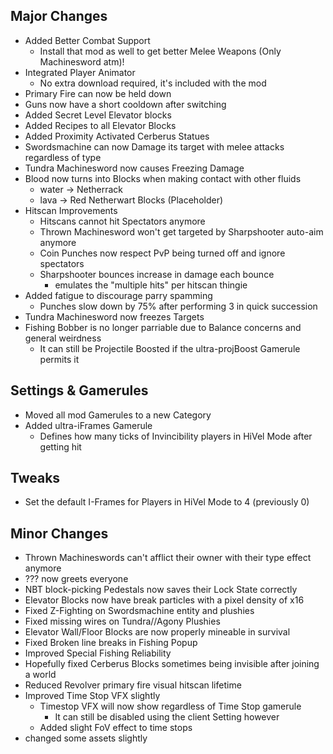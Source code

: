 ## Major Changes
- Added Better Combat Support
  - Install that mod as well to get better Melee Weapons (Only Machinesword atm)!
- Integrated Player Animator
  - No extra download required, it's included with the mod
- Primary Fire can now be held down
- Guns now have a short cooldown after switching
- Added Secret Level Elevator blocks
- Added Recipes to all Elevator Blocks
- Added Proximity Activated Cerberus Statues
- Swordsmachine can now Damage its target with melee attacks regardless of type
- Tundra Machinesword now causes Freezing Damage
- Blood now turns into Blocks when making contact with other fluids
  - water -> Netherrack
  - lava -> Red Netherwart Blocks (Placeholder)
- Hitscan Improvements
  - Hitscans cannot hit Spectators anymore
  - Thrown Machinesword won't get targeted by Sharpshooter auto-aim anymore
  - Coin Punches now respect PvP being turned off and ignore spectators
  - Sharpshooter bounces increase in damage each bounce
    - emulates the "multiple hits" per hitscan thingie
- Added fatigue to discourage parry spamming
  - Punches slow down by 75% after performing 3 in quick succession
- Tundra Machinesword now freezes Targets
- Fishing Bobber is no longer parriable due to Balance concerns and general weirdness
  - It can still be Projectile Boosted if the ultra-projBoost Gamerule permits it
## Settings & Gamerules
- Moved all mod Gamerules to a new Category
- Added ultra-iFrames Gamerule
  - Defines how many ticks of Invincibility players in HiVel Mode after getting hit
## Tweaks
- Set the default I-Frames for Players in HiVel Mode to 4 (previously 0)
## Minor Changes
- Thrown Machineswords can't afflict their owner with their type effect anymore
- ??? now greets everyone
- NBT block-picking Pedestals now saves their Lock State correctly
- Elevator Blocks now have break particles with a pixel density of x16
- Fixed Z-Fighting on Swordsmachine entity and plushies
- Fixed missing wires on Tundra//Agony Plushies
- Elevator Wall/Floor Blocks are now properly mineable in survival
- Fixed Broken line breaks in Fishing Popup
- Improved Special Fishing Reliability
- Hopefully fixed Cerberus Blocks sometimes being invisible after joining a world
- Reduced Revolver primary fire visual hitscan lifetime
- Improved Time Stop VFX slightly
  - Timestop VFX will now show regardless of Time Stop gamerule
    - It can still be disabled using the client Setting however
  - Added slight FoV effect to time stops
- changed some assets slightly